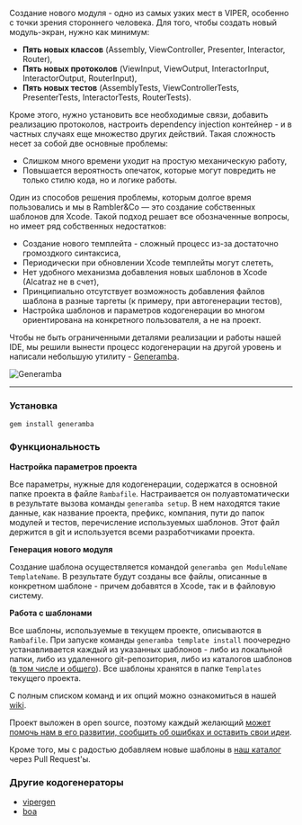 Создание нового модуля - одно из самых узких мест в VIPER, особенно с точки зрения стороннего человека. Для того, чтобы создать новый модуль-экран, нужно как минимум:

- **Пять новых классов** (Assembly, ViewController, Presenter, Interactor, Router),
- **Пять новых протоколов** (ViewInput, ViewOutput, InteractorInput, InteractorOutput, RouterInput),
- **Пять новых тестов** (AssemblyTests, ViewControllerTests, PresenterTests, InteractorTests, RouterTests).

Кроме этого, нужно установить все необходимые связи, добавить реализацию протоколов, настроить dependency injection контейнер - и в частных случаях еще множество других действий. Такая сложность несет за собой две основные проблемы:

- Слишком много времени уходит на простую механическую работу,
- Повышается вероятность опечаток, которые могут повредить не только стилю кода, но и логике работы.

Один из способов решения проблемы, которым долгое время пользовались и мы в Rambler&Co — это создание собственных шаблонов для Xcode. Такой подход решает все обозначенные вопросы, но имеет ряд собственных недостатков:

- Создание нового темплейта - сложный процесс из-за достаточно громоздкого синтаксиса,
- Периодически при обновлении Xcode темплейты могут слететь,
- Нет удобного механизма добавления новых шаблонов в Xcode (Alcatraz не в счет),
- Принципиально отсутствует возможность добавления файлов шаблона в разные таргеты (к примеру, при автогенерации тестов),
- Настройка шаблонов и параметров кодогенерации во многом ориентирована на конкретного пользователя, а не на проект.

Чтобы не быть ограниченными деталями реализации и работы нашей IDE, мы решили вынести процесс кодогенерации на другой уровень и написали небольшую утилиту - [Generamba](https://github.com/rambler-ios/Generamba).

![Generamba](http://s24.postimg.org/gej9cg1cl/generamba.jpg)

---

### Установка

```
gem install generamba
```

### Функциональность

**Настройка параметров проекта**

Все параметры, нужные для кодогенерации, содержатся в основной папке проекта в файле `Rambafile`. Настраивается он полуавтоматически в результате вызова команды `generamba setup`. В нем находятся такие данные, как название проекта, префикс, компания, пути до папок модулей и тестов, перечисление используемых шаблонов. Этот файл держится в git и используется всеми разработчиками проекта.

**Генерация нового модуля**

Создание шаблона осуществляется командой `generamba gen ModuleName TemplateName`. В результате  будут созданы все файлы, описанные в конкретном шаблоне - причем добавятся в Xcode, так и в файловую систему.

**Работа с шаблонами**

Все шаблоны, используемые в текущем проекте, описываются в `Rambafile`. При запуске команды `generamba template install` поочередно устанавливается каждый из указанных шаблонов - либо из локальной папки, либо из удаленного git-репозитория, либо из каталогов шаблонов ([в том числе и общего](https://github.com/rambler-ios/generamba-catalog)). Все шаблоны хранятся в папке `Templates` текущего проекта.

С полным списком команд и их опций можно ознакомиться в нашей [wiki](https://github.com/rambler-ios/Generamba/wiki/Available-Commands).

Проект выложен в open source, поэтому каждый желающий [может помочь нам в его развитии, сообщить об ошибках и оставить свои идеи](https://github.com/rambler-ios/Generamba/issues). 

Кроме того, мы с радостью добавляем новые шаблоны в [наш каталог](https://github.com/rambler-ios/generamba-catalog) через Pull Request'ы.

### Другие кодогенераторы
- [vipergen](https://github.com/teambox/viper-module-generator)
- [boa](https://github.com/team-supercharge/boa)
